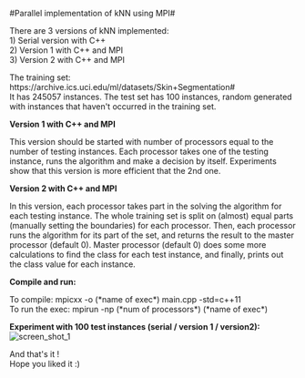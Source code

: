 #Parallel implementation of kNN using MPI#

<p>There are 3 versions of kNN implemented:<br/>
    1) Serial version with C++<br/>
    2) Version 1 with C++ and MPI<br/>
    3) Version 2 with C++ and MPI<br/>
</p>

<p>The training set: https://archive.ics.uci.edu/ml/datasets/Skin+Segmentation# <br/>
It has 245057 instances. The test set has 100 instances, random generated with instances that haven't occurred in the training set.
</p>

<b>Version 1 with C++ and MPI</b>
<p>This version should be started with number of processors equal to the number of testing instances.
Each processor takes one of the testing instance, runs the algorithm and make a decision by itself.
Experiments show that this version is more efficient that the 2nd one.</p>

<b>Version 2 with C++ and MPI</b>
<p>In this version, each processor takes part in the solving the algorithm for each testing instance. 
The whole training set is split on (almost) equal parts (manually setting the boundaries) for each processor.
Then, each processor runs the algorithm for its part of the set, and returns the result to the master processor (default 0).
Master processor (default 0) does some more calculations to find the class for each test instance, and finally, prints out
the class value for each instance.
</p>

<b>Compile and run:</b>
<p>To compile: mpicxx -o (*name of exec*) main.cpp -std=c++11<br/>
To run the exec: mpirun -np (*num of processors*) (*name of exec*)</p>


<b>Experiment with 100 test instances (serial / version 1 / version2):</b>
![screen_shot_1](http://image.prntscr.com/image/94da8a0f13dc47e686112c488908dfff.png)

<p>And that's it ! <br/> Hope you liked it :)</p>
